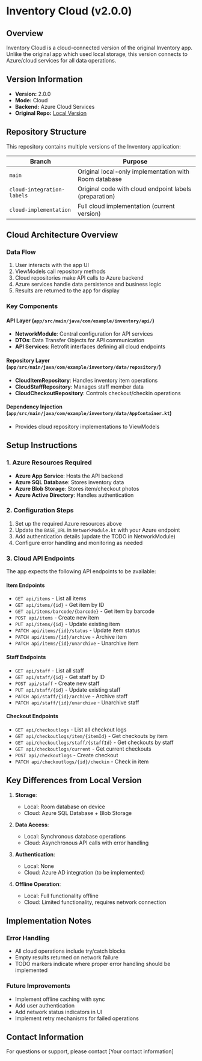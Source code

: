 # Inventory Cloud (v2.0.0)

## Overview
Inventory Cloud is a cloud-connected version of the original Inventory app. Unlike the original app which used local storage, this version connects to Azure/cloud services for all data operations.

## Version Information
- **Version:** 2.0.0
- **Mode:** Cloud
- **Backend:** Azure Cloud Services
- **Original Repo:** [Local Version](https://github.com/benonboldstreet/Inventoryapp/tree/main)

## Repository Structure
This repository contains multiple versions of the Inventory application:

| Branch | Purpose |
|--------|---------|
| `main` | Original local-only implementation with Room database |
| `cloud-integration-labels` | Original code with cloud endpoint labels (preparation) |
| `cloud-implementation` | Full cloud implementation (current version) |

## Cloud Architecture Overview

### Data Flow
1. User interacts with the app UI
2. ViewModels call repository methods
3. Cloud repositories make API calls to Azure backend
4. Azure services handle data persistence and business logic
5. Results are returned to the app for display

### Key Components

#### API Layer (`app/src/main/java/com/example/inventory/api/`)
- **NetworkModule**: Central configuration for API services
- **DTOs**: Data Transfer Objects for API communication
- **API Services**: Retrofit interfaces defining all cloud endpoints

#### Repository Layer (`app/src/main/java/com/example/inventory/data/repository/`)
- **CloudItemRepository**: Handles inventory item operations
- **CloudStaffRepository**: Manages staff member data
- **CloudCheckoutRepository**: Controls checkout/checkin operations

#### Dependency Injection (`app/src/main/java/com/example/inventory/data/AppContainer.kt`)
- Provides cloud repository implementations to ViewModels

## Setup Instructions

### 1. Azure Resources Required
- **Azure App Service**: Hosts the API backend
- **Azure SQL Database**: Stores inventory data
- **Azure Blob Storage**: Stores item/checkout photos
- **Azure Active Directory**: Handles authentication

### 2. Configuration Steps
1. Set up the required Azure resources above
2. Update the `BASE_URL` in `NetworkModule.kt` with your Azure endpoint
3. Add authentication details (update the TODO in NetworkModule)
4. Configure error handling and monitoring as needed

### 3. Cloud API Endpoints
The app expects the following API endpoints to be available:

#### Item Endpoints
- `GET api/items` - List all items
- `GET api/items/{id}` - Get item by ID
- `GET api/items/barcode/{barcode}` - Get item by barcode
- `POST api/items` - Create new item
- `PUT api/items/{id}` - Update existing item
- `PATCH api/items/{id}/status` - Update item status
- `PATCH api/items/{id}/archive` - Archive item
- `PATCH api/items/{id}/unarchive` - Unarchive item

#### Staff Endpoints
- `GET api/staff` - List all staff
- `GET api/staff/{id}` - Get staff by ID
- `POST api/staff` - Create new staff
- `PUT api/staff/{id}` - Update existing staff
- `PATCH api/staff/{id}/archive` - Archive staff
- `PATCH api/staff/{id}/unarchive` - Unarchive staff

#### Checkout Endpoints
- `GET api/checkoutlogs` - List all checkout logs
- `GET api/checkoutlogs/item/{itemId}` - Get checkouts by item
- `GET api/checkoutlogs/staff/{staffId}` - Get checkouts by staff
- `GET api/checkoutlogs/current` - Get current checkouts
- `POST api/checkoutlogs` - Create checkout
- `PATCH api/checkoutlogs/{id}/checkin` - Check in item

## Key Differences from Local Version

1. **Storage**:
   - Local: Room database on device
   - Cloud: Azure SQL Database + Blob Storage

2. **Data Access**:
   - Local: Synchronous database operations
   - Cloud: Asynchronous API calls with error handling

3. **Authentication**:
   - Local: None
   - Cloud: Azure AD integration (to be implemented)

4. **Offline Operation**:
   - Local: Full functionality offline
   - Cloud: Limited functionality, requires network connection

## Implementation Notes

### Error Handling
- All cloud operations include try/catch blocks
- Empty results returned on network failure
- TODO markers indicate where proper error handling should be implemented

### Future Improvements
- Implement offline caching with sync
- Add user authentication
- Add network status indicators in UI
- Implement retry mechanisms for failed operations

## Contact Information
For questions or support, please contact [Your contact information] 